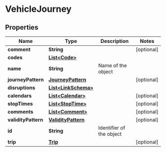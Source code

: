 
# VehicleJourney

## Properties
Name | Type | Description | Notes
------------ | ------------- | ------------- | -------------
**comment** | **String** |  |  [optional]
**codes** | [**List&lt;Code&gt;**](Code.md) |  | 
**name** | **String** | Name of the object | 
**journeyPattern** | [**JourneyPattern**](JourneyPattern.md) |  |  [optional]
**disruptions** | [**List&lt;LinkSchema&gt;**](LinkSchema.md) |  | 
**calendars** | [**List&lt;Calendar&gt;**](Calendar.md) |  |  [optional]
**stopTimes** | [**List&lt;StopTime&gt;**](StopTime.md) |  |  [optional]
**comments** | [**List&lt;Comment&gt;**](Comment.md) |  |  [optional]
**validityPattern** | [**ValidityPattern**](ValidityPattern.md) |  |  [optional]
**id** | **String** | Identifier of the object | 
**trip** | [**Trip**](Trip.md) |  |  [optional]




